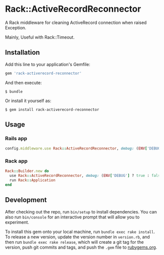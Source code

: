 # Rack::ActiveRecordReconnector

A Rack middleware for cleaning ActiveRecord connection when raised Exception.

Mainly, Useful with Rack::Timeout.

## Installation

Add this line to your application's Gemfile:

```ruby
gem 'rack-activerecord-reconnector'
```

And then execute:

    $ bundle

Or install it yourself as:

    $ gem install rack-activerecord-reconnector

## Usage

### Rails app

```ruby
config.middleware.use Rack::ActiveRecordReconnector, debug: (ENV['DEBUG'] ? true : false), logger: Rails.logger
```

### Rack app

```ruby
Rack::Builder.new do
  use Rack::ActiveRecordReconnector, debug: (ENV['DEBUG'] ? true : false), logger: logger
  run Rack::Application
end
```
## Development

After checking out the repo, run `bin/setup` to install dependencies. You can also run `bin/console` for an interactive prompt that will allow you to experiment.

To install this gem onto your local machine, run `bundle exec rake install`. To release a new version, update the version number in `version.rb`, and then run `bundle exec rake release`, which will create a git tag for the version, push git commits and tags, and push the `.gem` file to [rubygems.org](https://rubygems.org).
